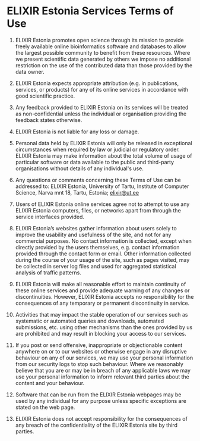 # ELIXIR Estonia Services Terms of Use

1. ELIXIR Estonia promotes open science through its mission to provide freely
   available online bioinformatics software and databases to allow the largest
   possible community to benefit from these resources. Where we present
   scientific data generated by others we impose no additional restriction on
   the use of the contributed data than those provided by the data owner.

2. ELIXIR Estonia expects appropriate attribution (e.g. in publications,
  services, or products) for any of its online services in accordance with good
  scientific practice.

3. Any feedback provided to ELIXIR Estonia on its services will be treated as
   non-confidential unless the individual or organisation providing the feedback
   states otherwise.

4. ELIXIR Estonia is not liable for any loss or damage.

5. Personal data held by ELIXIR Estonia will only be released in exceptional
   circumstances when required by law or judicial or regulatory order. ELIXIR
   Estonia may make information about the total volume of usage of particular
   software or data available to the public and third-party organisations
   without details of any individual's use.

6. Any questions or comments concerning these Terms of Use can be addressed to:
   ELIXIR Estonia, University of Tartu, Institute of Computer Science,
   Narva mnt 18, Tartu, Estonia; [elixir@ut.ee](mailto:elixir@ut.ee)

7. Users of ELIXIR Estonia online services agree not to attempt to use any
   ELIXIR Estonia computers, files, or networks apart from through the service
   interfaces provided.

8. ELIXIR Estonia’s websites gather information about users solely to improve
   the usability and usefulness of the site, and not for any commercial
   purposes. No contact information is collected, except when directly provided
   by the users themselves, e.g. contact information provided through the
   contact form or email. Other information collected during the course of your
   usage of the site, such as pages visited, may be collected in server log
   files and used for aggregated statistical analysis of traffic patterns.

9. ELIXIR Estonia will make all reasonable effort to maintain continuity of
   these online services and provide adequate warning of any changes or
   discontinuities. However, ELIXIR Estonia accepts no responsibility for the
   consequences of any temporary or permanent discontinuity in service.

10. Activities that may impact the stable operation of our services such as
    systematic or automated queries and downloads, automated submissions, etc.
    using other mechanisms than the ones provided by us are prohibited and may
    result in blocking your access to our services.

11. If you post or send offensive, inappropriate or objectionable content
    anywhere on or to our websites or otherwise engage in any disruptive
    behaviour on any of our services, we may use your personal information from
    our security logs to stop such behaviour. Where we reasonably believe that
    you are or may be in breach of any applicable laws we may use your personal
    information to inform relevant third parties about the content and your
    behaviour.

12. Software that can be run from the ELIXIR Estonia webpages may be used by any
    individual for any purpose unless specific exceptions are stated on the web
    page.

13. ELIXIR Estonia does not accept responsibility for the consequences of any
    breach of the confidentiality of the ELIXIR Estonia site by third parties.
